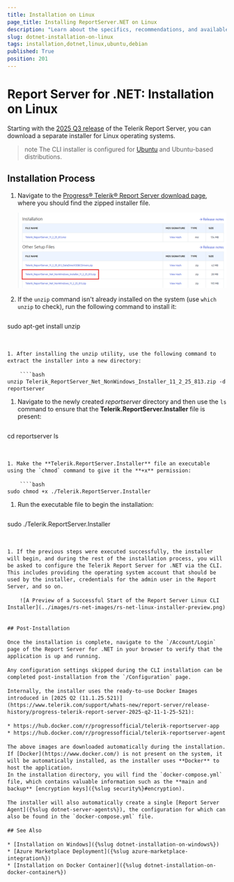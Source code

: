 ```yaml
---
title: Installation on Linux
page_title: Installing ReportServer.NET on Linux
description: "Learn about the specifics, recommendations, and available approaches for installing the Telerik Report Server for .NET on Linux."
slug: dotnet-installation-on-linux
tags: installation,dotnet,linux,ubuntu,debian
published: True
position: 201
---
```


# Report Server for .NET: Installation on Linux

Starting with the [2025 Q3 release](https://www.telerik.com/support/whats-new/report-server/release-history/progress-telerik-report-server-2025-q3-11-2-25-813) of the Telerik Report Server, you can download a separate installer for Linux operating systems.

>note The CLI installer is configured for [Ubuntu](https://ubuntu.com/) and Ubuntu-based distributions.

## Installation Process

1. Navigate to the [Progress® Telerik® Report Server download page](https://www.telerik.com/account/downloads/product-download?product=REPSERVER), where you should find the zipped installer file.

	![The Linux Installer for Report Server available for download from the Telerik downloads page](../images/rs-net-images/rs-net-download-linux-cli-installer.png)

1. If the `unzip` command isn't already installed on the system (use `which unzip` to check), run the following command to install it:

	````bash
sudo apt-get install unzip
````


1. After installing the unzip utility, use the following command to extract the installer into a new directory:

	````bash
unzip Telerik_ReportServer_Net_NonWindows_Installer_11_2_25_813.zip -d reportserver
````


1. Navigate to the newly created *reportserver* directory and then use the `ls` command to ensure that the **Telerik.ReportServer.Installer** file is present:

	````bash
cd reportserver
ls
````


1. Make the **Telerik.ReportServer.Installer** file an executable using the `chmod` command to give it the **+x** permission:

	````bash
sudo chmod +x ./Telerik.ReportServer.Installer
````


1. Run the executable file to begin the installation:

	````bash
sudo ./Telerik.ReportServer.Installer
````


1. If the previous steps were executed successfully, the installer will begin, and during the rest of the installation process, you will be asked to configure the Telerik Report Server for .NET via the CLI. This includes providing the operating system account that should be used by the installer, credentials for the admin user in the Report Server, and so on.

	![A Preview of a Successful Start of the Report Server Linux CLI Installer](../images/rs-net-images/rs-net-linux-installer-preview.png)


## Post-Installation

Once the installation is complete, navigate to the `/Account/Login` page of the Report Server for .NET in your browser to verify that the application is up and running.

Any configuration settings skipped during the CLI installation can be completed post-installation from the `/Configuration` page.

Internally, the installer uses the ready-to-use Docker Images introduced in [2025 Q2 (11.1.25.521)](https://www.telerik.com/support/whats-new/report-server/release-history/progress-telerik-report-server-2025-q2-11-1-25-521):

* https://hub.docker.com/r/progressofficial/telerik-reportserver-app
* https://hub.docker.com/r/progressofficial/telerik-reportserver-agent

The above images are downloaded automatically during the installation. If [Docker](https://www.docker.com/) is not present on the system, it will be automatically installed, as the installer uses **Docker** to host the application.
In the installation directory, you will find the `docker-compose.yml` file, which contains valuable information such as the **main and backup** [encryption keys]({%slug security%}#encryption).

The installer will also automatically create a single [Report Server Agent]({%slug dotnet-server-agents%}), the configuration for which can also be found in the `docker-compose.yml` file.

## See Also

* [Installation on Windows]({%slug dotnet-installation-on-windows%})
* [Azure Marketplace Deployment]({%slug azure-marketplace-integration%})
* [Installation on Docker Container]({%slug dotnet-installation-on-docker-container%})
